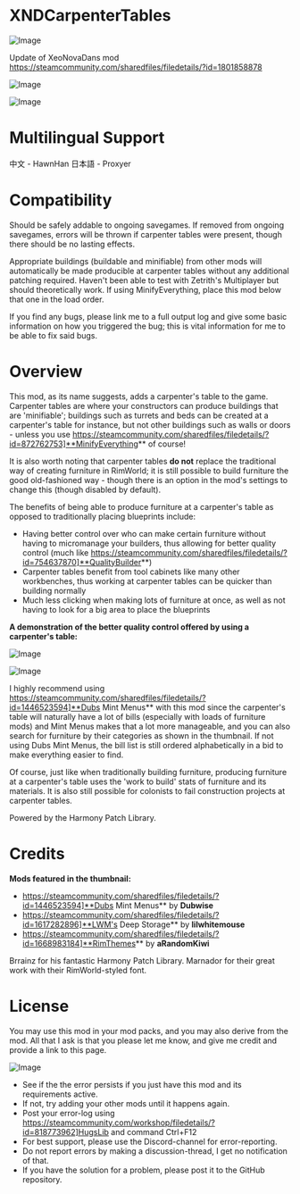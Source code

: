 # XNDCarpenterTables

![Image](https://i.imgur.com/buuPQel.png)

Update of XeoNovaDans mod
https://steamcommunity.com/sharedfiles/filedetails/?id=1801858878

![Image](https://i.imgur.com/pufA0kM.png)

	
![Image](https://i.imgur.com/Z4GOv8H.png)


# **Multilingual Support**

中文 - HawnHan
日本語 - Proxyer

# **Compatibility**

Should be safely addable to ongoing savegames. If removed from ongoing savegames, errors will be thrown if carpenter tables were present, though there should be no lasting effects.

Appropriate buildings (buildable and minifiable) from other mods will automatically be made producible at carpenter tables without any additional patching required. Haven't been able to test with Zetrith's Multiplayer but should theoretically work. If using MinifyEverything, place this mod below that one in the load order.

If you find any bugs, please link me to a full output log and give some basic information on how you triggered the bug; this is vital information for me to be able to fix said bugs.

# **Overview**

This mod, as its name suggests, adds a carpenter's table to the game. Carpenter tables are where your constructors can produce buildings that are 'minifiable'; buildings such as turrets and beds can be created at a carpenter's table for instance, but not other buildings such as walls or doors - unless you use https://steamcommunity.com/sharedfiles/filedetails/?id=872762753]**MinifyEverything** of course!

It is also worth noting that carpenter tables **do not** replace the traditional way of creating furniture in RimWorld; it is still possible to build furniture the good old-fashioned way - though there is an option in the mod's settings to change this (though disabled by default).

The benefits of being able to produce furniture at a carpenter's table as opposed to traditionally placing blueprints include:


- Having better control over who can make certain furniture without having to micromanage your builders, thus allowing for better quality control (much like https://steamcommunity.com/sharedfiles/filedetails/?id=754637870]**QualityBuilder**)
- Carpenter tables benefit from tool cabinets like many other workbenches, thus working at carpenter tables can be quicker than building normally
- Much less clicking when making lots of furniture at once, as well as not having to look for a big area to place the blueprints



**A demonstration of the better quality control offered by using a carpenter's table:**

![Image](https://i.imgur.com/ebDiqAg.png)


![Image](https://i.imgur.com/AhrUZHS.gif)


I highly recommend using https://steamcommunity.com/sharedfiles/filedetails/?id=1446523594]**Dubs Mint Menus** with this mod since the carpenter's table will naturally have a lot of bills (especially with loads of furniture mods) and Mint Menus makes that a lot more manageable, and you can also search for furniture by their categories as shown in the thumbnail. If not using Dubs Mint Menus, the bill list is still ordered alphabetically in a bid to make everything easier to find.

Of course, just like when traditionally building furniture, producing furniture at a carpenter's table uses the 'work to build' stats of furniture and its materials. It is also still possible for colonists to fail construction projects at carpenter tables.

Powered by the Harmony Patch Library.

# **Credits**

**Mods featured in the thumbnail:**


- https://steamcommunity.com/sharedfiles/filedetails/?id=1446523594]**Dubs Mint Menus** by **Dubwise**
- https://steamcommunity.com/sharedfiles/filedetails/?id=1617282896]**LWM's Deep Storage** by **lilwhitemouse**
- https://steamcommunity.com/sharedfiles/filedetails/?id=1668983184]**RimThemes** by **aRandomKiwi**



Brrainz for his fantastic Harmony Patch Library.
Marnador for their great work with their RimWorld-styled font.

# **License**

You may use this mod in your mod packs, and you may also derive from the mod. All that I ask is that you please let me know, and give me credit and provide a link to this page.

![Image](https://i.imgur.com/PwoNOj4.png)



-  See if the the error persists if you just have this mod and its requirements active.
-  If not, try adding your other mods until it happens again.
-  Post your error-log using https://steamcommunity.com/workshop/filedetails/?id=818773962]HugsLib and command Ctrl+F12
-  For best support, please use the Discord-channel for error-reporting.
-  Do not report errors by making a discussion-thread, I get no notification of that.
-  If you have the solution for a problem, please post it to the GitHub repository.




